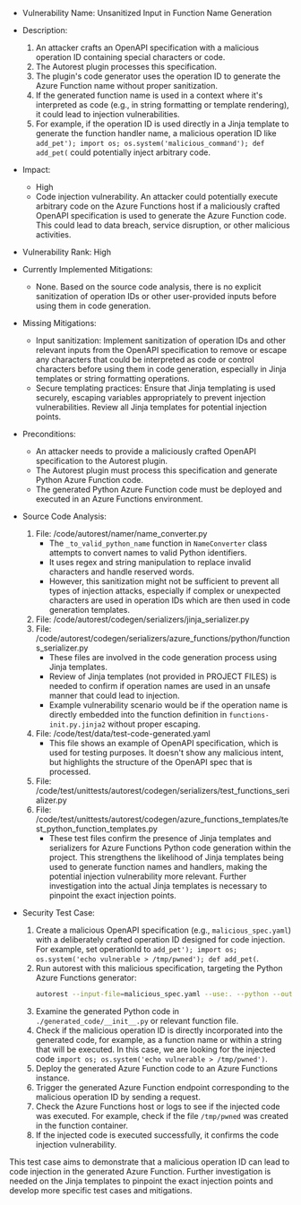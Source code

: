 - Vulnerability Name: Unsanitized Input in Function Name Generation

- Description:
  1. An attacker crafts an OpenAPI specification with a malicious operation ID containing special characters or code.
  2. The Autorest plugin processes this specification.
  3. The plugin's code generator uses the operation ID to generate the Azure Function name without proper sanitization.
  4. If the generated function name is used in a context where it's interpreted as code (e.g., in string formatting or template rendering), it could lead to injection vulnerabilities.
  5. For example, if the operation ID is used directly in a Jinja template to generate the function handler name, a malicious operation ID like `add_pet'); import os; os.system('malicious_command'); def add_pet(` could potentially inject arbitrary code.

- Impact:
  - High
  - Code injection vulnerability. An attacker could potentially execute arbitrary code on the Azure Functions host if a maliciously crafted OpenAPI specification is used to generate the Azure Function code. This could lead to data breach, service disruption, or other malicious activities.

- Vulnerability Rank: High

- Currently Implemented Mitigations:
  - None. Based on the source code analysis, there is no explicit sanitization of operation IDs or other user-provided inputs before using them in code generation.

- Missing Mitigations:
  - Input sanitization: Implement sanitization of operation IDs and other relevant inputs from the OpenAPI specification to remove or escape any characters that could be interpreted as code or control characters before using them in code generation, especially in Jinja templates or string formatting operations.
  - Secure templating practices: Ensure that Jinja templating is used securely, escaping variables appropriately to prevent injection vulnerabilities. Review all Jinja templates for potential injection points.

- Preconditions:
  - An attacker needs to provide a maliciously crafted OpenAPI specification to the Autorest plugin.
  - The Autorest plugin must process this specification and generate Python Azure Function code.
  - The generated Python Azure Function code must be deployed and executed in an Azure Functions environment.

- Source Code Analysis:
  1. File: /code/autorest/namer/name_converter.py
     - The `_to_valid_python_name` function in `NameConverter` class attempts to convert names to valid Python identifiers.
     - It uses regex and string manipulation to replace invalid characters and handle reserved words.
     - However, this sanitization might not be sufficient to prevent all types of injection attacks, especially if complex or unexpected characters are used in operation IDs which are then used in code generation templates.
  2. File: /code/autorest/codegen/serializers/jinja_serializer.py
  3. File: /code/autorest/codegen/serializers/azure_functions/python/functions_serializer.py
     - These files are involved in the code generation process using Jinja templates.
     - Review of Jinja templates (not provided in PROJECT FILES) is needed to confirm if operation names are used in an unsafe manner that could lead to injection.
     - Example vulnerability scenario would be if the operation name is directly embedded into the function definition in `functions-init.py.jinja2` without proper escaping.
  4. File: /code/test/data/test-code-generated.yaml
     - This file shows an example of OpenAPI specification, which is used for testing purposes. It doesn't show any malicious intent, but highlights the structure of the OpenAPI spec that is processed.
  5. File: /code/test/unittests/autorest/codegen/serializers/test_functions_serializer.py
  6. File: /code/test/unittests/autorest/codegen/azure_functions_templates/test_python_function_templates.py
     - These test files confirm the presence of Jinja templates and serializers for Azure Functions Python code generation within the project. This strengthens the likelihood of Jinja templates being used to generate function names and handlers, making the potential injection vulnerability more relevant. Further investigation into the actual Jinja templates is necessary to pinpoint the exact injection points.

- Security Test Case:
  1. Create a malicious OpenAPI specification (e.g., `malicious_spec.yaml`) with a deliberately crafted operation ID designed for code injection. For example, set operationId to `add_pet'); import os; os.system('echo vulnerable > /tmp/pwned'); def add_pet(`.
  2. Run autorest with this malicious specification, targeting the Python Azure Functions generator:
     ```bash
     autorest --input-file=malicious_spec.yaml --use:. --python --output-folder=./generated_code
     ```
  3. Examine the generated Python code in `./generated_code/__init__.py` or relevant function file.
  4. Check if the malicious operation ID is directly incorporated into the generated code, for example, as a function name or within a string that will be executed. In this case, we are looking for the injected code `import os; os.system('echo vulnerable > /tmp/pwned')`.
  5. Deploy the generated Azure Function code to an Azure Functions instance.
  6. Trigger the generated Azure Function endpoint corresponding to the malicious operation ID by sending a request.
  7. Check the Azure Functions host or logs to see if the injected code was executed. For example, check if the file `/tmp/pwned` was created in the function container.
  8. If the injected code is executed successfully, it confirms the code injection vulnerability.

This test case aims to demonstrate that a malicious operation ID can lead to code injection in the generated Azure Function. Further investigation is needed on the Jinja templates to pinpoint the exact injection points and develop more specific test cases and mitigations.